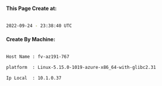 
   
#### This Page Create at:

```bash

2022-09-24 - 23:38:40 UTC

```

#### Create By Machine:

```bash

Host Name : fv-az191-767

platform  : Linux-5.15.0-1019-azure-x86_64-with-glibc2.31

Ip Local  : 10.1.0.37

```

